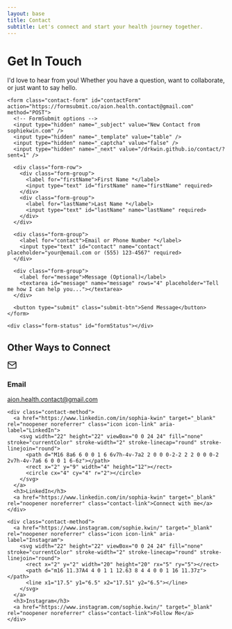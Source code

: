 ```yaml
---
layout: base
title: Contact
subtitle: Let's connect and start your health journey together.
---
```


<div class="contact-form-section">
  <div class="container">
    <h1>Get In Touch</h1>
    <p class="contact-subtitle">I'd love to hear from you! Whether you have a question, want to collaborate, or just want to say hello.</p>
    
    <form class="contact-form" id="contactForm" action="https://formsubmit.co/aion.health.contact@gmail.com" method="POST">
      <!-- FormSubmit options -->
      <input type="hidden" name="_subject" value="New Contact from sophiekwin.com" />
      <input type="hidden" name="_template" value="table" />
      <input type="hidden" name="_captcha" value="false" />
      <input type="hidden" name="_next" value="/drkwin.github.io/contact/?sent=1" />
      
      <div class="form-row">
        <div class="form-group">
          <label for="firstName">First Name *</label>
          <input type="text" id="firstName" name="firstName" required>
        </div>
        <div class="form-group">
          <label for="lastName">Last Name *</label>
          <input type="text" id="lastName" name="lastName" required>
        </div>
      </div>
      
      <div class="form-group">
        <label for="contact">Email or Phone Number *</label>
        <input type="text" id="contact" name="contact" placeholder="your@email.com or (555) 123-4567" required>
      </div>
      
      <div class="form-group">
        <label for="message">Message (Optional)</label>
        <textarea id="message" name="message" rows="4" placeholder="Tell me how I can help you..."></textarea>
      </div>
      
      <button type="submit" class="submit-btn">Send Message</button>
    </form>
    
    <div class="form-status" id="formStatus"></div>
  </div>
</div>

<div class="content-section">
  <h2 class="contact-ways-title">Other Ways to Connect</h2>
  
  <div class="contact-methods contact-row">
    <div class="contact-method">
      <a href="mailto:aion.health.contact@gmail.com" class="icon icon-link" aria-label="Email">
        <svg width="22" height="22" viewBox="0 0 24 24" fill="none" stroke="currentColor" stroke-width="2" stroke-linecap="round" stroke-linejoin="round">
          <rect x="2" y="4" width="20" height="16" rx="2" ry="2"></rect>
          <polyline points="22,6 12,13 2,6"></polyline>
        </svg>
      </a>
      <h3>Email</h3>
      <a href="mailto:aion.health.contact@gmail.com" class="contact-link">aion.health.contact@gmail.com</a>
    </div>
    
    <div class="contact-method">
      <a href="https://www.linkedin.com/in/sophia-kwin" target="_blank" rel="noopener noreferrer" class="icon icon-link" aria-label="LinkedIn">
        <svg width="22" height="22" viewBox="0 0 24 24" fill="none" stroke="currentColor" stroke-width="2" stroke-linecap="round" stroke-linejoin="round">
          <path d="M16 8a6 6 0 0 1 6 6v7h-4v-7a2 2 0 0 0-2-2 2 2 0 0 0-2 2v7h-4v-7a6 6 0 0 1 6-6z"></path>
          <rect x="2" y="9" width="4" height="12"></rect>
          <circle cx="4" cy="4" r="2"></circle>
        </svg>
      </a>
      <h3>LinkedIn</h3>
      <a href="https://www.linkedin.com/in/sophia-kwin" target="_blank" rel="noopener noreferrer" class="contact-link">Connect with me</a>
    </div>
    
    <div class="contact-method">
      <a href="https://www.instagram.com/sophie.kwin/" target="_blank" rel="noopener noreferrer" class="icon icon-link" aria-label="Instagram">
        <svg width="22" height="22" viewBox="0 0 24 24" fill="none" stroke="currentColor" stroke-width="2" stroke-linecap="round" stroke-linejoin="round">
          <rect x="2" y="2" width="20" height="20" rx="5" ry="5"></rect>
          <path d="m16 11.37A4 4 0 1 1 12.63 8 4 4 0 0 1 16 11.37z"></path>
          <line x1="17.5" y1="6.5" x2="17.51" y2="6.5"></line>
        </svg>
      </a>
      <h3>Instagram</h3>
      <a href="https://www.instagram.com/sophie.kwin/" target="_blank" rel="noopener noreferrer" class="contact-link">Follow Me</a>
    </div>
  </div>
</div>